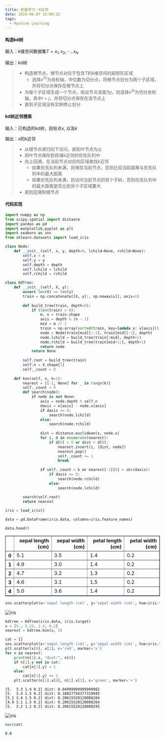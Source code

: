 ```yaml
---
title: 机器学习：K近邻
date: 2019-06-07 15:09:32
tags: 
  - Machine Learning
---
```


#### 构造kd树

输入：$k$维空间数据集$T = {x_{1}, x_{2}, \cdots, x_{N}}$

输出：kd树

> - 构造根节点，根节点对应于包含$T$的$k$维空间的超矩形区域
>   - 选择$x^{(1)}$为坐标轴，中位数为切分点，将根节点划分为两个子区域，并将切分点保存在根节点上
> - 为每个子区域生成一个节点，假设节点深度为$j$，则选择$x^{(l)}$为切分坐标轴，其中$l = j % k + 1$，并将切分点保存在该节点上
> - 直到子区域没有实例停止划分

<!--more-->

#### kd树近邻搜索

输入：已构造的kd树，目标点$x$, 以及$k$

输出：$x$的$k$近邻

> - 从根节点递归向下访问，直到叶节点为止
> - 将叶节点保存到存储$k$近邻的优先队列中
> - 向上回溯，在当前节点对应的区域查找$k$近邻
>   - 如果优先队列未满，则保存当前节点，否则比较当前距离与优先队列中的最大距离
>   - 如果优先队列未满，则访问当前节点的另个子树，否则优先队列中的最大距离是否比到另个子区域要大
> - 直到回溯到根节点

#### 代码实现

```python
import numpy as np
from scipy.spatial import distance
import pandas as pd
import matplotlib.pyplot as plt
import seaborn as sns
from sklearn.datasets import load_iris
```

```python
class Node:
    def __init__(self, x, y, depth=0, lchild=None, rchild=None):
        self.x = x
        self.y = y
        self.depth = depth
        self.lchild = lchild
        self.rchild = rchild
```

```python
class KdTree:
    def __init__(self, X, y):
        assert len(X) == len(y)
        train = np.concatenate([X, y[:, np.newaxis]], axis=1)
        
        def build_tree(train, depth=0):
            if (len(train) > 0):
                m, n = train.shape
                axis = depth % (n - 1)
                mid = m // 2
                train = np.array(sorted(train, key=lambda x: x[axis]))
                node = Node(train[mid][:-1], train[mid][-1], depth)
                node.lchild = build_tree(train[:mid], depth+1)
                node.rchild = build_tree(train[mid+1:], depth+1)
                return node
            return None
        
        self.root = build_tree(train)
        self.n = X.shape[1]
        self._count = 0
        
    def knn(self, x, k=1):
        nearest = [[-1, None] for _ in range(k)]
        self._count = 0
        def search(node):
            if node is not None:
                axis = node.depth % self.n
                daxis = x[axis] - node.x[axis]
                if daxis <= 0:
                    search(node.lchild)
                else:
                    search(node.rchild)
                    
                dist = distance.euclidean(x, node.x)
                for i, d in enumerate(nearest):
                    if d[0] < 0 or dist < d[0]:
                        nearest.insert(i, [dist, node])
                        nearest.pop()
                        self._count += 1
                        break
                
                if self._count < k or nearest[-1][0] > abs(daxis):
                    if daxis <= 0:
                        search(node.rchild)
                    else:
                        search(node.lchild)
                        
        search(self.root)
        return nearest
```

```python
iris = load_iris()
```

```python
data = pd.DataFrame(iris.data, columns=iris.feature_names)
```

```python
data.head()
```

<table border="1" class="dataframe">
  <thead>
    <tr style="text-align: right;">
      <th></th>
      <th>sepal length (cm)</th>
      <th>sepal width (cm)</th>
      <th>petal length (cm)</th>
      <th>petal width (cm)</th>
    </tr>
  </thead>
  <tbody>
    <tr>
      <th>0</th>
      <td>5.1</td>
      <td>3.5</td>
      <td>1.4</td>
      <td>0.2</td>
    </tr>
    <tr>
      <th>1</th>
      <td>4.9</td>
      <td>3.0</td>
      <td>1.4</td>
      <td>0.2</td>
    </tr>
    <tr>
      <th>2</th>
      <td>4.7</td>
      <td>3.2</td>
      <td>1.3</td>
      <td>0.2</td>
    </tr>
    <tr>
      <th>3</th>
      <td>4.6</td>
      <td>3.1</td>
      <td>1.5</td>
      <td>0.2</td>
    </tr>
    <tr>
      <th>4</th>
      <td>5.0</td>
      <td>3.6</td>
      <td>1.4</td>
      <td>0.2</td>
    </tr>
  </tbody>
</table>

```python
sns.scatterplot(x='sepal length (cm)', y='sepal width (cm)', hue=iris.target, data=data)
```

![iris](https://github.com/trierbo/blog-source/raw/master/pics/knn/iris.png)

```python
kdtree = KdTree(iris.data, iris.target)
x = [5., 3.25, 1.4, 0.2]
nearest = kdtree.knn(x, 5)
```


```python
cat = {}
sns.scatterplot(x='sepal length (cm)', y='sepal width (cm)', hue=iris.target, data=data)
plt.scatter(x[0], x[1], c='red', marker='x')
for n in nearest:
    print(n[1].x, "dist:", n[0])
    if n[1].y not in cat:
        cat[n[1].y] = 1
    else:
        cat[n[1].y] += 1
    plt.scatter(n[1].x[0], n[1].x[1], c='green', marker='+')
```

    [5.  3.3 1.4 0.2] dist: 0.04999999999999982
    [5.  3.4 1.5 0.2] dist: 0.18027756377319945
    [5.1 3.4 1.5 0.2] dist: 0.20615528128088284
    [4.9 3.1 1.5 0.2] dist: 0.20615528128088284
    [5.  3.2 1.2 0.2] dist: 0.20615528128088295

![iris](https://github.com/trierbo/blog-source/raw/master/pics/knn/iris.png)

```python
max(cat)
```


    0.0


